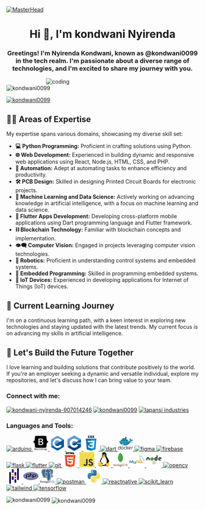 <a href="https://rishavchanda.io">
  <img src="https://static.wixstatic.com/media/3eee0b_4c0b4d2c5e9d4c5f84473048443b358b~mv2.gif" alt="MasterHead" width="100%" height='350'>
</a>

<h1 align="center">Hi 👋, I'm kondwani Nyirenda</h1>
<h3 align="center">Greetings! I'm Nyirenda Kondwani, known as @kondwani0099 in the tech realm. I'm passionate about a diverse range of technologies, and I'm excited to share my journey with you.</h3>
<img align='right' alt='coding' width='400' src="https://cdn.dribbble.com/users/1162077/screenshots/3848914/programmer.gif" /> 

<p align="left"> <img src="https://komarev.com/ghpvc/?username=kondwani0099&label=Profile%20views&color=0e75b6&style=flat" alt="kondwani0099" /> </p>

<p align="left"> <a href="https://github.com/ryo-ma/github-profile-trophy"><img src="https://github-profile-trophy.vercel.app/?username=kondwani0099" alt="kondwani0099" /></a> </p>
<h2 align="left"> 👨‍💻 Areas of Expertise</h2>
<p align="left">My expertise spans various domains, showcasing my diverse skill set:</p>
<ul>
  <li><strong>💻 Python Programming:</strong> Proficient in crafting solutions using Python.</li>
  <li><strong>🌐 Web Development:</strong> Experienced in building dynamic and responsive web applications using React, Node.js, HTML, CSS, and PHP.</li>
  <li><strong>🤖 Automation:</strong> Adept at automating tasks to enhance efficiency and productivity.</li>
  <li><strong>🛠️ PCB Design:</strong> Skilled in designing Printed Circuit Boards for electronic projects.</li>
  <li><strong>🧠 Machine Learning and Data Science:</strong> Actively working on advancing knowledge in artificial intelligence, with a focus on machine learning and data science.</li>
  <li><strong>📱 Flutter Apps Development:</strong> Developing cross-platform mobile applications using Dart programming language and Flutter framework.</li>
  <li><strong>⛓️ Blockchain Technology:</strong> Familiar with blockchain concepts and implementation.</li>
  <li><strong>👁️‍🗨️ Computer Vision:</strong> Engaged in projects leveraging computer vision technologies.</li>
  <li><strong>🤖 Robotics:</strong> Proficient in understanding control systems and embedded systems.</li>
  <li><strong>🔧 Embedded Programming:</strong> Skilled in programming embedded systems.</li>
  <li><strong>📡 IoT Devices:</strong> Experienced in developing applications for Internet of Things (IoT) devices.</li>
</ul>

<h2>🌱 Current Learning Journey</h2>

<p>I'm on a continuous learning path, with a keen interest in exploring new technologies and staying updated with the latest trends. My current focus is on advancing my skills in artificial intelligence.</p>


<h2>🚀 Let's Build the Future Together</h2>

<p>I love learning and building solutions that contribute positively to the world. If you're an employer seeking a dynamic and versatile individual, explore my repositories, and let's discuss how I can bring value to your team.</p>


<h3 align="left">Connect with me:</h3>
<p align="left">
<a href="https://linkedin.com/in/kondwani-nyirenda-907014246" target="blank"><img align="center" src="https://raw.githubusercontent.com/rahuldkjain/github-profile-readme-generator/master/src/images/icons/Social/linked-in-alt.svg" alt="kondwani-nyirenda-907014246" height="30" width="40" /></a>
<a href="https://kaggle.com/kondwani0099" target="blank"><img align="center" src="https://raw.githubusercontent.com/rahuldkjain/github-profile-readme-generator/master/src/images/icons/Social/kaggle.svg" alt="kondwani0099" height="30" width="40" /></a>
<a href="https://www.youtube.com/c/lapansi industries" target="blank"><img align="center" src="https://raw.githubusercontent.com/rahuldkjain/github-profile-readme-generator/master/src/images/icons/Social/youtube.svg" alt="lapansi industries" height="30" width="40" /></a>
</p>

<h3 align="left">Languages and Tools:</h3>
<p align="left"> <a href="https://www.arduino.cc/" target="_blank" rel="noreferrer"> <img src="https://cdn.worldvectorlogo.com/logos/arduino-1.svg" alt="arduino" width="40" height="40"/> </a> <a href="https://getbootstrap.com" target="_blank" rel="noreferrer"> <img src="https://raw.githubusercontent.com/devicons/devicon/master/icons/bootstrap/bootstrap-plain-wordmark.svg" alt="bootstrap" width="40" height="40"/> </a> <a href="https://www.cprogramming.com/" target="_blank" rel="noreferrer"> <img src="https://raw.githubusercontent.com/devicons/devicon/master/icons/c/c-original.svg" alt="c" width="40" height="40"/> </a> <a href="https://www.w3schools.com/cpp/" target="_blank" rel="noreferrer"> <img src="https://raw.githubusercontent.com/devicons/devicon/master/icons/cplusplus/cplusplus-original.svg" alt="cplusplus" width="40" height="40"/> </a> <a href="https://www.w3schools.com/css/" target="_blank" rel="noreferrer"> <img src="https://raw.githubusercontent.com/devicons/devicon/master/icons/css3/css3-original-wordmark.svg" alt="css3" width="40" height="40"/> </a> <a href="https://dart.dev" target="_blank" rel="noreferrer"> <img src="https://www.vectorlogo.zone/logos/dartlang/dartlang-icon.svg" alt="dart" width="40" height="40"/> </a> <a href="https://www.docker.com/" target="_blank" rel="noreferrer"> <img src="https://raw.githubusercontent.com/devicons/devicon/master/icons/docker/docker-original-wordmark.svg" alt="docker" width="40" height="40"/> </a> <a href="https://www.figma.com/" target="_blank" rel="noreferrer"> <img src="https://www.vectorlogo.zone/logos/figma/figma-icon.svg" alt="figma" width="40" height="40"/> </a> <a href="https://firebase.google.com/" target="_blank" rel="noreferrer"> <img src="https://www.vectorlogo.zone/logos/firebase/firebase-icon.svg" alt="firebase" width="40" height="40"/> </a> <a href="https://flask.palletsprojects.com/" target="_blank" rel="noreferrer"> <img src="https://www.vectorlogo.zone/logos/pocoo_flask/pocoo_flask-icon.svg" alt="flask" width="40" height="40"/> </a> <a href="https://flutter.dev" target="_blank" rel="noreferrer"> <img src="https://www.vectorlogo.zone/logos/flutterio/flutterio-icon.svg" alt="flutter" width="40" height="40"/> </a> <a href="https://git-scm.com/" target="_blank" rel="noreferrer"> <img src="https://www.vectorlogo.zone/logos/git-scm/git-scm-icon.svg" alt="git" width="40" height="40"/> </a> <a href="https://www.w3.org/html/" target="_blank" rel="noreferrer"> <img src="https://raw.githubusercontent.com/devicons/devicon/master/icons/html5/html5-original-wordmark.svg" alt="html5" width="40" height="40"/> </a> <a href="https://developer.mozilla.org/en-US/docs/Web/JavaScript" target="_blank" rel="noreferrer"> <img src="https://raw.githubusercontent.com/devicons/devicon/master/icons/javascript/javascript-original.svg" alt="javascript" width="40" height="40"/> </a> <a href="https://www.linux.org/" target="_blank" rel="noreferrer"> <img src="https://raw.githubusercontent.com/devicons/devicon/master/icons/linux/linux-original.svg" alt="linux" width="40" height="40"/> </a> <a href="https://www.mongodb.com/" target="_blank" rel="noreferrer"> <img src="https://raw.githubusercontent.com/devicons/devicon/master/icons/mongodb/mongodb-original-wordmark.svg" alt="mongodb" width="40" height="40"/> </a> <a href="https://www.mysql.com/" target="_blank" rel="noreferrer"> <img src="https://raw.githubusercontent.com/devicons/devicon/master/icons/mysql/mysql-original-wordmark.svg" alt="mysql" width="40" height="40"/> </a> <a href="https://nodejs.org" target="_blank" rel="noreferrer"> <img src="https://raw.githubusercontent.com/devicons/devicon/master/icons/nodejs/nodejs-original-wordmark.svg" alt="nodejs" width="40" height="40"/> </a> <a href="https://opencv.org/" target="_blank" rel="noreferrer"> <img src="https://www.vectorlogo.zone/logos/opencv/opencv-icon.svg" alt="opencv" width="40" height="40"/> </a> <a href="https://pandas.pydata.org/" target="_blank" rel="noreferrer"> <img src="https://raw.githubusercontent.com/devicons/devicon/2ae2a900d2f041da66e950e4d48052658d850630/icons/pandas/pandas-original.svg" alt="pandas" width="40" height="40"/> </a> <a href="https://www.php.net" target="_blank" rel="noreferrer"> <img src="https://raw.githubusercontent.com/devicons/devicon/master/icons/php/php-original.svg" alt="php" width="40" height="40"/> </a> <a href="https://www.postgresql.org" target="_blank" rel="noreferrer"> <img src="https://raw.githubusercontent.com/devicons/devicon/master/icons/postgresql/postgresql-original-wordmark.svg" alt="postgresql" width="40" height="40"/> </a> <a href="https://postman.com" target="_blank" rel="noreferrer"> <img src="https://www.vectorlogo.zone/logos/getpostman/getpostman-icon.svg" alt="postman" width="40" height="40"/> </a> <a href="https://www.python.org" target="_blank" rel="noreferrer"> <img src="https://raw.githubusercontent.com/devicons/devicon/master/icons/python/python-original.svg" alt="python" width="40" height="40"/> </a> <a href="https://reactnative.dev/" target="_blank" rel="noreferrer"> <img src="https://reactnative.dev/img/header_logo.svg" alt="reactnative" width="40" height="40"/> </a> <a href="https://scikit-learn.org/" target="_blank" rel="noreferrer"> <img src="https://upload.wikimedia.org/wikipedia/commons/0/05/Scikit_learn_logo_small.svg" alt="scikit_learn" width="40" height="40"/> </a> <a href="https://tailwindcss.com/" target="_blank" rel="noreferrer"> <img src="https://www.vectorlogo.zone/logos/tailwindcss/tailwindcss-icon.svg" alt="tailwind" width="40" height="40"/> </a> <a href="https://www.tensorflow.org" target="_blank" rel="noreferrer"> <img src="https://www.vectorlogo.zone/logos/tensorflow/tensorflow-icon.svg" alt="tensorflow" width="40" height="40"/> </a> </p>

<p><img align="left" src="https://github-readme-stats.vercel.app/api/top-langs?username=kondwani0099&show_icons=true&locale=en&layout=compact" alt="kondwani0099" /></p>

<p>&nbsp;<img align="center" src="https://github-readme-stats.vercel.app/api?username=kondwani0099&show_icons=true&locale=en" alt="kondwani0099" /></p>


